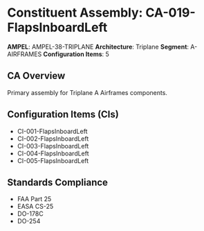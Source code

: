 # Constituent Assembly: CA-019-FlapsInboardLeft

**AMPEL**: AMPEL-38-TRIPLANE
**Architecture**: Triplane
**Segment**: A-AIRFRAMES
**Configuration Items**: 5

## CA Overview
Primary assembly for Triplane A Airframes components.

## Configuration Items (CIs)
- CI-001-FlapsInboardLeft
- CI-002-FlapsInboardLeft
- CI-003-FlapsInboardLeft
- CI-004-FlapsInboardLeft
- CI-005-FlapsInboardLeft

## Standards Compliance
- FAA Part 25
- EASA CS-25
- DO-178C
- DO-254
